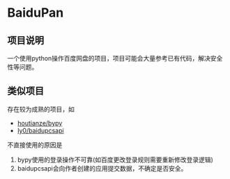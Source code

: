 # BaiduPan
## 项目说明
一个使用python操作百度网盘的项目，项目可能会大量参考已有代码，解决安全性等问题。

## 类似项目
存在较为成熟的项目，如
* [houtianze/bypy](https://github.com/houtianze/bypy)
* [ly0/baidupcsapi](https://github.com/ly0/baidupcsapi)

不直接使用的原因是
1. bypy使用的登录操作不可靠(如百度更改登录规则需要重新修改登录逻辑)
2. baidupcsapi会向作者创建的应用提交数据，不确定是否安全。
